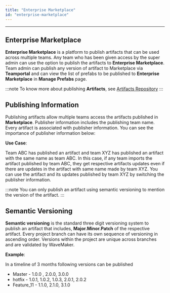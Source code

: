 ```yaml
---
title: "Enterprise Marketplace"
id: "enterprise-marketplace"
---
```

---

## Enterprise Marketplace

**Enterprise Marketplace** is a platform to publish artifacts that can be used across multiple teams. Any team who has been given access by the super admin can use the option to publish the artifacts to **Enterprise Marketplace**. Team admin can publish any version of artifact to Marketplace via **Teamportal** and can view the list of prefabs to be published to **Enterprise Marketplace** in **Manage Prefabs** page.

:::note
To know more about publishing **Artifacts**, see [Artifacts Repository](/learn/teams/import-vcs-project)
:::

## Publishing Information

Publishing artifacts allow multiple teams access the artifacts published in **Marketplace**. Publisher information includes the publishing team name. Every artifact is associated with publisher information.
You can see the importance of publisher information below:

**Use Case**:

Team ABC has published an artifact and team XYZ has published an artifact with the same name as team ABC. In this case, if any team imports the artifact published by team ABC, they get respective artifacts updates even if there are updates in the artifact with same name made by team XYZ. You can use the artifact and its updates published by team XYZ by switching the publisher information.

:::note
You can only publish an artifact using semantic versioning to mention the version of the artifact.
:::

## Semantic Versioning

**Semantic versioning** is the standard three digit versioning system to publish an artifact that includes, **Major.Minor.Patch** of the respective artifact. Every project branch can have its own sequence of versioning in ascending order. Versions within the project are unique across branches and are validated by WaveMaker.

**Example**:

In a timeline of 3 months following versions can be published

- Master  - 1.0.0 , 2.0.0, 3.0.0
- hotfix - 1.0.1, 1.0.2, 1.0.3, 2.0.1, 2.0.2
- Feature_11 - 1.1.0, 2.1.0, 3.1.0
